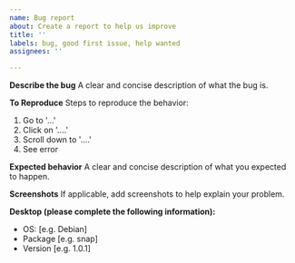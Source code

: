```yaml
---
name: Bug report
about: Create a report to help us improve
title: ''
labels: bug, good first issue, help wanted
assignees: ''

---
```


**Describe the bug**
A clear and concise description of what the bug is.

**To Reproduce**
Steps to reproduce the behavior:
1. Go to '...'
2. Click on '....'
3. Scroll down to '....'
4. See error

**Expected behavior**
A clear and concise description of what you expected to happen.

**Screenshots**
If applicable, add screenshots to help explain your problem.

**Desktop (please complete the following information):**
 - OS: [e.g. Debian]
 - Package [e.g. snap]
 - Version [e.g. 1.0.1]
